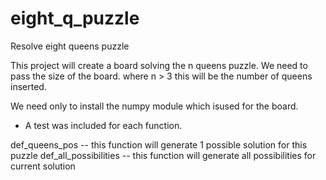 # eight_q_puzzle
Resolve eight queens puzzle

This project will create a board solving the n queens puzzle.
We need to pass the size of the board. where n > 3
this will be the number of queens inserted.

We need only to install the numpy module which isused for the board.

- A test was included for each function.

def_queens_pos -- this function will generate 1 possible solution for this puzzle
def_all_possibilities -- this function will generate all possibilities for current solution


